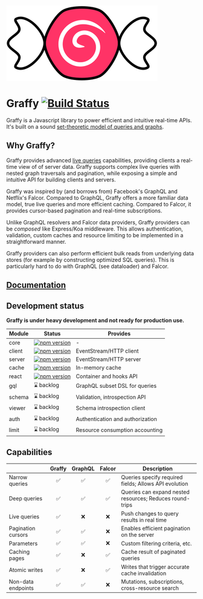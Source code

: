 ![Graffy logo](docs/graffy-logo.svg)

# Graffy [![Build Status](https://travis-ci.org/aravindet/graffy.svg?branch=master)](https://travis-ci.org/aravindet/graffy)

Graffy is a Javascript library to power efficient and intuitive real-time APIs. It's built on a sound [set-theoretic model of queries and graphs](docs/Theory.md).

## Why Graffy?

Graffy provides advanced [live queries](docs/LiveQuery.md) capabilities, providing clients a real-time view of of server data. Graffy supports complex live queries with nested graph traversals and pagination, while exposing a simple and intuitive API for building clients and servers.

Graffy was inspired by (and borrows from) Facebook's GraphQL and Netflix's Falcor. Compared to GraphQL, Graffy offers a more familiar data model, true live queries and more efficient caching. Compared to Falcor, it provides cursor-based pagination and real-time subscriptions.

Unlike GraphQL resolvers and Falcor data providers, Graffy providers can be _composed_ like Express/Koa middleware. This allows authentication, validation, custom caches and resource limiting to be implemented in a straightforward manner.

Graffy providers can also perform efficient bulk reads from underlying data stores (for example by constructing optimized SQL queries). This is particularly hard to do with GraphQL (see dataloader) and Falcor.

## [Documentation](https://aravindet.github.io/graffy)

## Development status

**Graffy is under heavy development and not ready for production use.**

| Module | Status     | Provides                         |
| ------ | ---------- | -------------------------------- |
| core   | [![npm version](http://img.shields.io/npm/v/@graffy/core.svg?style=flat)](https://npmjs.org/package/@graffy/core "@graffy/core on npm") | -                                |
| client | [![npm version](http://img.shields.io/npm/v/@graffy/client.svg?style=flat)](https://npmjs.org/package/@graffy/client "@graffy/client on npm") | EventStream/HTTP client          |
| server | [![npm version](http://img.shields.io/npm/v/@graffy/server.svg?style=flat)](https://npmjs.org/package/@graffy/server "@graffy/server on npm") | EventStream/HTTP server          |
| cache  | [![npm version](http://img.shields.io/npm/v/@graffy/cache.svg?style=flat)](https://npmjs.org/package/@graffy/cache "@graffy/cache on npm")  | In-memory cache                  |
| react  | [![npm version](http://img.shields.io/npm/v/@graffy/react.svg?style=flat)](https://npmjs.org/package/@graffy/react "@graffy/react on npm") | Container and hooks API          |
| gql    | ⌛ backlog | GraphQL subset DSL for queries   |
| schema | ⌛ backlog | Validation, introspection API    |
| viewer | ⌛ backlog | Schema introspection client      |
| auth   | ⌛ backlog | Authentication and authorization |
| limit  | ⌛ backlog | Resource consumption accounting  |

## Capabilities

|                    | Graffy | GraphQL | Falcor | Description                                              |
| ------------------ | :--: | :-----: | :----: | -------------------------------------------------------- |
| Narrow queries     |  ✅  |   ✅    |   ✅   | Queries specify required fields; Allows API evolution    |
| Deep queries       |  ✅  |   ✅    |   ✅   | Queries can expand nested resources; Reduces round-trips |
| Live queries       |  ✅  |   ❌    |   ❌   | Push changes to query results in real time               |
| Pagination cursors |  ✅  |   ✅    |   ❌   | Enables efficient pagination on the server               |
| Parameters         |  ✅  |   ✅    |   ❌   | Custom filtering criteria, etc.                          |
| Caching pages      |  ✅  |   ❌    |   ✅   | Cache result of paginated queries                        |
| Atomic writes      |  ✅  |   ❌    |   ✅   | Writes that trigger accurate cache invalidation          |
| Non-data endpoints |  ✅  |   ✅    |   ❌   | Mutations, subscriptions, cross-resource search          |
